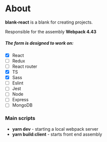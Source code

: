 # About

**blank-react** is a blank for creating projects.

Responsible for the assembly **Webpack 4.43**

##### The form is designed to work on:
 
- [x] React
- [ ] Redux
- [ ] React router
- [x] TS
- [x] Sass
- [ ] Eslint
- [ ] Jest
- [ ] Node
- [ ] Express
- [ ] MongoDB

### Main scripts

- **yarn dev** - starting a local webpack server 
- **yarn build:client** - starts front end assembly 
